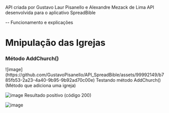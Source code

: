 API criada por Gustavo Laur Pisanello e Alexandre Mezack de Lima
API desenvolvida para o aplicativo SpreadBible

-- Funcionamento e explicações 

<h1>Mnipulação das Igrejas</h1>

<h3>Método AddChurch()</h3>
![image](https://github.com/GustavoPisanello/API_SpreadBible/assets/99992149/b785fb53-2a23-4a40-9b95-9b92ad70c00e)
Testando método AddChurch() (Método que adiciona uma igreja)

![image](https://github.com/GustavoPisanello/API_SpreadBible/assets/99992149/8a262bab-5726-4024-8f06-46a443c87f94)
Resultado positivo (código 200)

![image](https://github.com/GustavoPisanello/API_SpreadBible/assets/99992149/7089d153-4bf8-4b09-84ad-ce640408e56b)

